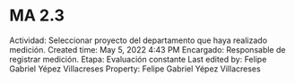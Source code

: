 # MA 2.3

Actividad: Seleccionar proyecto del departamento que haya realizado medición.
Created time: May 5, 2022 4:43 PM
Encargado: Responsable de registrar medición.
Etapa: Evaluación constante
Last edited by: Felipe Gabriel Yépez Villacreses
Property: Felipe Gabriel Yépez Villacreses